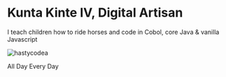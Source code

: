 <h1>Kunta Kinte IV, Digital Artisan</h1>
<p> I teach children how to ride horses and code in Cobol, core Java & vanilla Javascript</p>
<p><img align="center" src="https://github-readme-streak-stats.herokuapp.com/?user=hastycodea&" alt="hastycodea" /></p>
<p>All Day Every Day</p>
